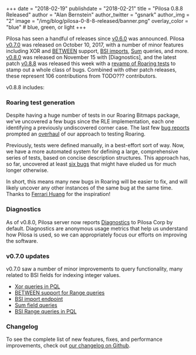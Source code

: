 +++
date = "2018-02-19"
publishdate = "2018-02-21"
title = "Pilosa 0.8.8 Released"
author = "Alan Bernstein"
author_twitter = "gsnark"
author_img = "2"
image = "/img/blog/pilosa-0-8-8-released/banner.png"
overlay_color = "blue" # blue, green, or light
+++

Pilosa has seen a handful of releases since [v0.6.0](/blog/pilosa-0-6-0-released) was announced. Pilosa [v0.7.0](https://github.com/pilosa/pilosa/releases/tag/v0.7.0) was released on October 10, 2017, with a number of minor features including XOR and [BETWEEN](https://www.pilosa.com/docs/latest/query-language/#range-bsi) support, [BSI imports](https://www.pilosa.com/docs/latest/administration/#importing-field-values), [Sum](https://www.pilosa.com/docs/latest/query-language/#sum) queries, and more. [v0.8.0](https://github.com/pilosa/pilosa/releases/tag/v0.8.0) was released on November 15 with [Diagnostics], and the latest patch [v0.8.8](https://github.com/pilosa/pilosa/releases/tag/v0.8.8) was released this week with a [revamp of Roaring tests](https://github.com/pilosa/pilosa/pull/1118/files) to stamp out a whole class of bugs. Combined with other patch releases, these represent 106 contributions from TODO??? contributors.

<!--more-->

v0.8.8 includes:

### Roaring test generation
Despite having a huge number of tests in our Roaring Bitmaps package, we've uncovered a few bugs since the RLE implementation, each one identifying a previously undiscovered corner case. The last few [bug reports](https://github.com/pilosa/pilosa/issues/1103) prompted an [overhaul](https://github.com/pilosa/pilosa/pull/1118/files) of our approach to testing Roaring. 

Previously, tests were defined manually, in a best-effort sort of way. Now, we have a more automated system for defining a large, comprehensive series of tests, based on concise description structures. This approach has, so far, uncovered at least [six bugs](https://github.com/pilosa/pilosa/pull/1118) that might have eluded us for much longer otherwise.

In short, this means many new bugs in Roaring will be easier to fix, and will likely uncover any other instances of the same bug at the same time. Thanks to [Ferrari Huang](https://github.com/FerrariHuang) for the inspiration!

### Diagnostics
As of v0.8.0, Pilosa server now reports [Diagnostics](/docs/latest/administration/#diagnostics) to Pilosa Corp by default. Diagnostics are anonymous usage metrics that help us understand how Pilosa is used, so we can appropriately focus our efforts on improving the software. 

### v0.7.0 updates
v0.7.0 saw a number of minor improvements to query functionality, many related to BSI fields for indexing integer values.

- [Xor queries in PQL](https://github.com/pilosa/pilosa/pull/789)
- [BETWEEN support for Range queries](https://github.com/pilosa/pilosa/pull/847)
- [BSI import endpoint](https://github.com/pilosa/pilosa/pull/840)
- [Sum field queries](https://github.com/pilosa/pilosa/pull/778)
- [BSI Range queries in PQL](https://github.com/pilosa/pilosa/pull/755)

### Changelog
To see the complete list of new features, fixes, and performance improvements, check out [our changelog on Github](https://github.com/pilosa/pilosa/blob/master/CHANGELOG.md).
